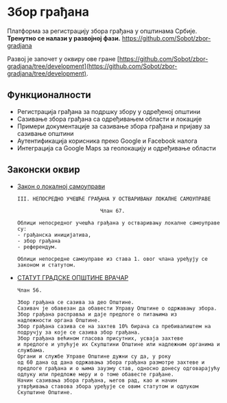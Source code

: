 # Збор грађана

Платформа за регистрацију збора грађана у општинама Србије.
**Тренутно се налази у развојној фази.**
https://github.com/Sobot/zbor-gradjana

Развој је започет у оквиру ове гране [https://github.com/Sobot/zbor-gradjana/tree/development](https://github.com/Sobot/zbor-gradjana/tree/development).

## Функционалности

- Регистрација грађана за подршку збору у одређеној општини
- Сазивање збора грађана са одређивањем области и локације
- Примери документације за сазивање збора грађана и пријаву за сазивање општини
- Аутентификација корисника преко Google и Facebook налога
- Интеграција са Google Maps за геолокацију и одређивање области

## Законски оквир

- [Закон о локалној самоуправи](https://pravno-informacioni-sistem.rs/eli/rep/sgrs/skupstina/zakon/2007/129/2/reg)
   ```
   III. НЕПОСРЕДНО УЧЕШЋЕ ГРАЂАНА У ОСТВАРИВАЊУ ЛОКАЛНЕ САМОУПРАВЕ

                              Члан 67.
   
   Облици непосредног учешћа грађана у остваривању локалне самоуправе су: 
   - грађанска иницијатива, 
   - збор грађана 
   - референдум.
   
   Облици непосредне самоуправе из става 1. овог члана уређују се законом и статутом.
   ```
- [СТАТУТ ГРАДСКЕ ОПШТИНЕ ВРАЧАР](https://pravno-informacioni-sistem.rs/eli/rep/sgrs/skupstina/zakon/2007/129/2/reg)
   ```
  Члан 56.
  
  Збор грађана се сазива за део Општине.
  Сазивач је обавезан да обавести Управу Општине о одржавању збора.
  Збор грађана расправља и даје предлоге о питањима из
  надлежности органа Општине.
  Збор грађана сазива се на захтев 10% бирача са пребивалиштем на подручју за које се сазива збор грађана.
  Збор грађана већином гласова присутних, усваја захтеве
  и предлоге и упућује их Скупштини Општине или надлежним органима и службама.
  Органи и службе Управе Општине дужни су да, у року
  од 60 дана од дана одржавања збора грађана размотре захтеве и предлоге грађана и о њима заузму став, односно донесу одговарајућу одлуку или предложе меру и о томе обавесте грађане.
  Начин сазивања збора грађана, његов рад, као и начин
  утврђивања ставова збора уређује се овим статутом и одлуком Скупштине Општине.
   ```

